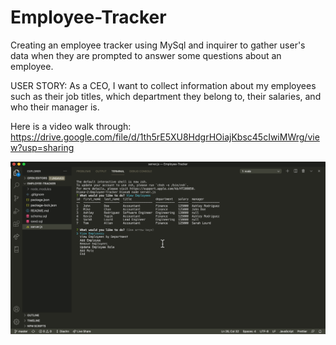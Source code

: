 # Employee-Tracker
Creating an employee tracker using MySql and inquirer to gather user's data when they are prompted to answer some questions about an employee.

USER STORY: 
As a CEO, I want to collect information about my employees such as their job titles, which department they belong to, their salaries, and who their manager is.

Here is a video walk through: https://drive.google.com/file/d/1th5rE5XU8HdgrHOiajKbsc45cIwiMWrg/view?usp=sharing

![](assets/tracker.png)